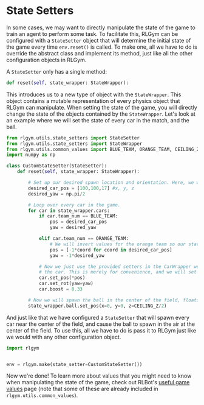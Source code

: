 # State Setters

In some cases, we may want to directly manipulate the state of the game to train an agent to perform some task.
To facilitate this, RLGym can be configured with a `StateSetter` object that will determine the initial state of the game every time `env.reset()` is called.
To make one, all we have to do is override the abstract class and implement its method, just like all the other configuration objects in RLGym.

A `StateSetter` only has a single method:

```python
def reset(self, state_wrapper: StateWrapper):
```

This introduces us to a new type of object with the `StateWrapper`.
This object contains a mutable representation of every physics object that RLGym can manipulate.
When setting the state of the game, you will directly change the state of the objects contained by the `StateWrapper`.
Let's look at an example where we will set the state of every car in the match, and the ball.

```python
from rlgym.utils.state_setters import StateSetter
from rlgym.utils.state_setters import StateWrapper
from rlgym.utils.common_values import BLUE_TEAM, ORANGE_TEAM, CEILING_Z
import numpy as np

class CustomStateSetter(StateSetter):
    def reset(self, state_wrapper: StateWrapper):

        # Set up our desired spawn location and orientation. Here, we will only change the yaw, leaving the remaining orientation values unchanged.
        desired_car_pos = [100,100,17] #x, y, z
        desired_yaw = np.pi/2

        # Loop over every car in the game.
        for car in state_wrapper.cars:
            if car.team_num == BLUE_TEAM:
                pos = desired_car_pos
                yaw = desired_yaw

            elif car.team_num == ORANGE_TEAM:
                # We will invert values for the orange team so our state setter treats both teams in the same way.
                pos = [-1*coord for coord in desired_car_pos]
                yaw = -1*desired_yaw

            # Now we just use the provided setters in the CarWrapper we are manipulating to set its state. Note that here we are unpacking the pos array to set the position of
            # the car. This is merely for convenience, and we will set the x,y,z coordinates directly when we set the state of the ball in a moment.
            car.set_pos(*pos)
            car.set_rot(yaw=yaw)
            car.boost = 0.33

        # Now we will spawn the ball in the center of the field, floating in the air.
        state_wrapper.ball.set_pos(x=0, y=0, z=CEILING_Z/2)
```

And just like that we have configured a `StateSetter` that will spawn every car near the center of the field, and cause the ball to spawn in the air at the center of the field.
To use this, all we have to do is pass it to RLGym just like we would with any other configuration object.

```python
import rlgym


env = rlgym.make(state_setter=CustomStateSetter())
```

Now we're done!
To learn more about values that you might need to know when manipulating the state of the game, check out RLBot's [useful game values](https://github.com/RLBot/RLBot/wiki/Useful-Game-Values) page (note that some of these are already included in `rlgym.utils.common_values`).

